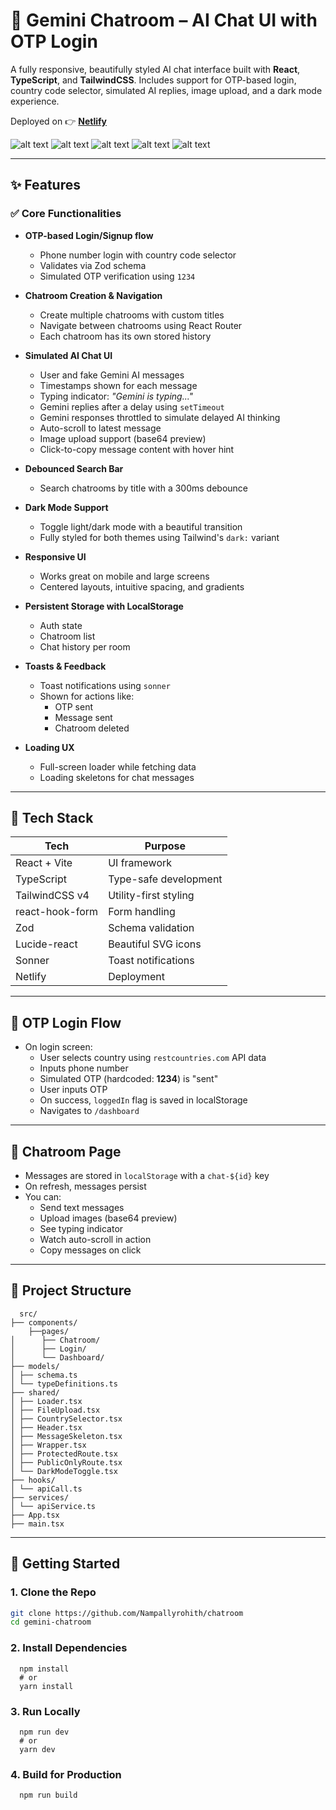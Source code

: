 # 🌟 Gemini Chatroom – AI Chat UI with OTP Login

A fully responsive, beautifully styled AI chat interface built with **React**, **TypeScript**, and **TailwindCSS**. Includes support for OTP-based login, country code selector, simulated AI replies, image upload, and a dark mode experience.

Deployed on 👉 **[Netlify](https://gemini-chatroom.netlify.app )**

![alt text](image-1.png)
![alt text](image-2.png)
![alt text](image-3.png)
![alt text](image-4.png)
![alt text](image-5.png)

---

## ✨ Features

### ✅ Core Functionalities

- **OTP-based Login/Signup flow**

  - Phone number login with country code selector
  - Validates via Zod schema
  - Simulated OTP verification using `1234`

- **Chatroom Creation & Navigation**

  - Create multiple chatrooms with custom titles
  - Navigate between chatrooms using React Router
  - Each chatroom has its own stored history

- **Simulated AI Chat UI**

  - User and fake Gemini AI messages
  - Timestamps shown for each message
  - Typing indicator: _"Gemini is typing..."_
  - Gemini replies after a delay using `setTimeout`
  - Gemini responses throttled to simulate delayed AI thinking
  - Auto-scroll to latest message
  - Image upload support (base64 preview)
  - Click-to-copy message content with hover hint

- **Debounced Search Bar**

  - Search chatrooms by title with a 300ms debounce

- **Dark Mode Support**

  - Toggle light/dark mode with a beautiful transition
  - Fully styled for both themes using Tailwind's `dark:` variant

- **Responsive UI**

  - Works great on mobile and large screens
  - Centered layouts, intuitive spacing, and gradients

- **Persistent Storage with LocalStorage**

  - Auth state
  - Chatroom list
  - Chat history per room

- **Toasts & Feedback**

  - Toast notifications using `sonner`
  - Shown for actions like:
    - OTP sent
    - Message sent
    - Chatroom deleted

- **Loading UX**
  - Full-screen loader while fetching data
  - Loading skeletons for chat messages

---

## 🧱 Tech Stack

| Tech            | Purpose               |
| --------------- | --------------------- |
| React + Vite    | UI framework          |
| TypeScript      | Type-safe development |
| TailwindCSS v4  | Utility-first styling |
| react-hook-form | Form handling         |
| Zod             | Schema validation     |
| Lucide-react    | Beautiful SVG icons   |
| Sonner          | Toast notifications   |
| Netlify         | Deployment            |

---

## 🔐 OTP Login Flow

- On login screen:
  - User selects country using `restcountries.com` API data
  - Inputs phone number
  - Simulated OTP (hardcoded: **1234**) is "sent"
  - User inputs OTP
  - On success, `loggedIn` flag is saved in localStorage
  - Navigates to `/dashboard`

---

## 💬 Chatroom Page

- Messages are stored in `localStorage` with a `chat-${id}` key
- On refresh, messages persist
- You can:
  - Send text messages
  - Upload images (base64 preview)
  - See typing indicator
  - Watch auto-scroll in action
  - Copy messages on click

---

## 📂 Project Structure

      src/
    ├── components/
        ├──pages/
    │      ├── Chatroom/
    │      ├── Login/
    │      └── Dashboard/
    ├── models/
    │ ├── schema.ts
    │ └── typeDefinitions.ts
    ├── shared/
    │ ├── Loader.tsx
    │ ├── FileUpload.tsx
    │ ├── CountrySelector.tsx
    │ ├── Header.tsx
    │ ├── MessageSkeleton.tsx
    │ ├── Wrapper.tsx
    │ ├── ProtectedRoute.tsx
    │ ├── PublicOnlyRoute.tsx
    │ └── DarkModeToggle.tsx
    ├── hooks/
    │ └── apiCall.ts
    ├── services/
    │ └── apiService.ts
    ├── App.tsx
    ├── main.tsx

---

## 🚀 Getting Started

### 1. Clone the Repo

```bash
git clone https://github.com/Nampallyrohith/chatroom
cd gemini-chatroom
```

### 2. Install Dependencies

```
  npm install
  # or
  yarn install

```

### 3. Run Locally

```
  npm run dev
  # or
  yarn dev
```

### 4. Build for Production

```
  npm run build
```
